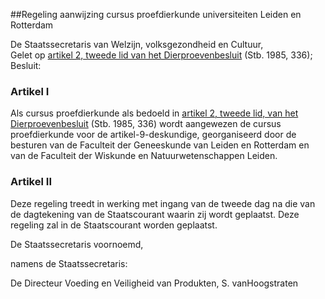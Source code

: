 <meta http-equiv='Content-Type' content='text/html; charset=utf-8' />

##Regeling aanwijzing cursus proefdierkunde universiteiten Leiden en Rotterdam

De Staatssecretaris van Welzijn, volksgezondheid en Cultuur,  
Gelet op [artikel 2, tweede lid van het Dierproevenbesluit](../../AMvB/dierproevenbesluit/BWBR0003802/README.md) (Stb. 1985, 336);
Besluit:    

### Artikel  I  

Als cursus proefdierkunde als bedoeld in [artikel 2, tweede lid, van het Dierproevenbesluit](../../AMvB/dierproevenbesluit/BWBR0003802/README.md) (Stb. 1985, 336) wordt aangewezen de cursus proefdierkunde voor de artikel-9-deskundige, georganiseerd door de besturen van de Faculteit der Geneeskunde van Leiden en Rotterdam en van de Faculteit der Wiskunde en Natuurwetenschappen Leiden.  

### Artikel  II  

Deze regeling treedt in werking met ingang van de tweede dag na die van de dagtekening van de Staatscourant waarin zij wordt geplaatst. Deze regeling zal in de Staatscourant worden geplaatst.  

De 
Staatssecretaris voornoemd, 

namens de 
Staatssecretaris: 

De 
Directeur Voeding en Veiligheid van Produkten, 
S. vanHoogstraten    
